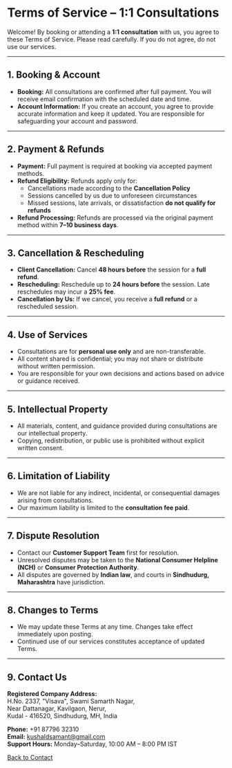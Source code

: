 # Terms of Service – 1:1 Consultations

Welcome! By booking or attending a **1:1 consultation** with us, you agree to these Terms of Service. Please read carefully. If you do not agree, do not use our services.

---

## 1. Booking & Account

- **Booking:** All consultations are confirmed after full payment. You will receive email confirmation with the scheduled date and time.  
- **Account Information:** If you create an account, you agree to provide accurate information and keep it updated. You are responsible for safeguarding your account and password.  

---

## 2. Payment & Refunds

- **Payment:** Full payment is required at booking via accepted payment methods.  
- **Refund Eligibility:** Refunds apply only for:  
  - Cancellations made according to the **Cancellation Policy**  
  - Sessions cancelled by us due to unforeseen circumstances  
  - Missed sessions, late arrivals, or dissatisfaction **do not qualify for refunds**  
- **Refund Processing:** Refunds are processed via the original payment method within **7–10 business days**.  

---

## 3. Cancellation & Rescheduling

- **Client Cancellation:** Cancel **48 hours before** the session for a **full refund**.  
- **Rescheduling:** Reschedule up to **24 hours before** the session. Late reschedules may incur a **25% fee**.  
- **Cancellation by Us:** If we cancel, you receive a **full refund** or a rescheduled session.  

---

## 4. Use of Services

- Consultations are for **personal use only** and are non-transferable.  
- All content shared is confidential; you may not share or distribute without written permission.  
- You are responsible for your own decisions and actions based on advice or guidance received.  

---

## 5. Intellectual Property

- All materials, content, and guidance provided during consultations are our intellectual property.  
- Copying, redistribution, or public use is prohibited without explicit written consent.  

---

## 6. Limitation of Liability

- We are not liable for any indirect, incidental, or consequential damages arising from consultations.  
- Our maximum liability is limited to the **consultation fee paid**.  

---

## 7. Dispute Resolution

- Contact our **Customer Support Team** first for resolution.  
- Unresolved disputes may be taken to the **National Consumer Helpline (NCH)** or **Consumer Protection Authority**.  
- All disputes are governed by **Indian law**, and courts in **Sindhudurg, Maharashtra** have jurisdiction.  

---

## 8. Changes to Terms

- We may update these Terms at any time. Changes take effect immediately upon posting.  
- Continued use of our services constitutes acceptance of updated Terms.  

---

## 9. Contact Us

**Registered Company Address:**  
H.No. 2337, "Visava", Swami Samarth Nagar,  
Near Dattanagar, Kavilgaon, Nerur,  
Kudal - 416520, Sindhudurg, MH, India  

**Phone:** +91 87796 32310  
**Email:** kushaldsamant@gmail.com  
**Support Hours:** Monday–Saturday, 10:00 AM – 8:00 PM IST  

[Back to Contact](https://kushalsamant.github.io/contact.html)